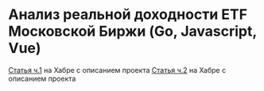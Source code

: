 <h1>Анализ реальной доходности ETF Московской Биржи (Go, Javascript, Vue)</h1>

<a href="https://habr.com/ru/post/440518/">Статья ч.1</a> на Хабре с описанием проекта
<a href="https://habr.com/ru/post/440568/">Статья ч.2</a> на Хабре с описанием проекта

